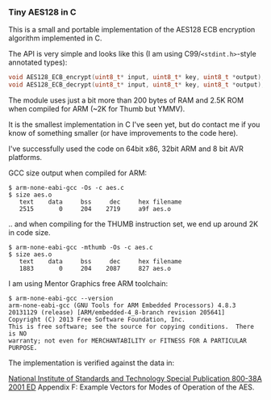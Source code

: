 ### Tiny AES128 in C

This is a small and portable implementation of the AES128 ECB encryption algorithm implemented in C.

The API is very simple and looks like this (I am using C99/`<stdint.h>`-style annotated types):

```C
void AES128_ECB_encrypt(uint8_t* input, uint8_t* key, uint8_t *output);
void AES128_ECB_decrypt(uint8_t* input, uint8_t* key, uint8_t *output);
```

The module uses just a bit more than 200 bytes of RAM and 2.5K ROM when compiled for ARM (~2K for Thumb but YMMV).

It is the smallest implementation in C I've seen yet, but do contact me if you know of something smaller (or have improvements to the code here).


I've successfully used the code on 64bit x86, 32bit ARM and 8 bit AVR platforms.


GCC size output when compiled for ARM:



    $ arm-none-eabi-gcc -Os -c aes.c
    $ size aes.o
       text    data     bss     dec     hex filename
       2515       0     204    2719     a9f aes.o


.. and when compiling for the THUMB instruction set, we end up around 2K in code size.

    $ arm-none-eabi-gcc -mthumb -Os -c aes.c
    $ size aes.o
       text    data     bss     dec     hex filename
       1883       0     204    2087     827 aes.o


I am using Mentor Graphics free ARM toolchain:


    $ arm-none-eabi-gcc --version
    arm-none-eabi-gcc (GNU Tools for ARM Embedded Processors) 4.8.3 20131129 (release) [ARM/embedded-4_8-branch revision 205641]
    Copyright (C) 2013 Free Software Foundation, Inc.
    This is free software; see the source for copying conditions.  There is NO
    warranty; not even for MERCHANTABILITY or FITNESS FOR A PARTICULAR PURPOSE.




The implementation is verified against the data in:

[National Institute of Standards and Technology Special Publication 800-38A 2001 ED](http://csrc.nist.gov/publications/nistpubs/800-38a/sp800-38a.pdf) Appendix F: Example Vectors for Modes of Operation of the AES.



